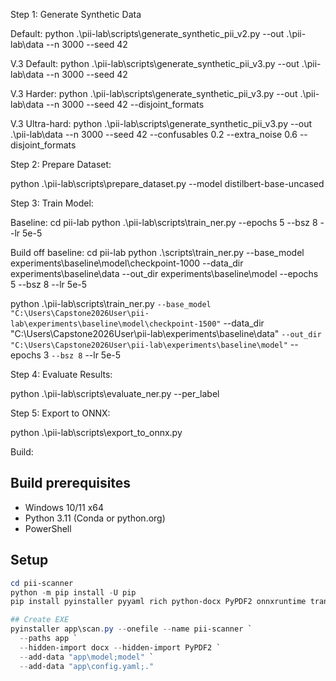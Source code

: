Step 1: Generate Synthetic Data

Default:
python .\pii-lab\scripts\generate_synthetic_pii_v2.py --out .\pii-lab\data --n 3000 --seed 42

V.3 Default:
python .\pii-lab\scripts\generate_synthetic_pii_v3.py --out .\pii-lab\data --n 3000 --seed 42

V.3 Harder:
python .\pii-lab\scripts\generate_synthetic_pii_v3.py --out .\pii-lab\data --n 3000 --seed 42 --disjoint_formats

V.3 Ultra-hard:
python .\pii-lab\scripts\generate_synthetic_pii_v3.py --out .\pii-lab\data --n 3000 --seed 42 --confusables 0.2 --extra_noise 0.6 --disjoint_formats


Step 2: Prepare Dataset:

python .\pii-lab\scripts\prepare_dataset.py --model distilbert-base-uncased

Step 3: Train Model:

Baseline:
cd pii-lab
python .\pii-lab\scripts\train_ner.py --epochs 5 --bsz 8 --lr 5e-5

Build off baseline:
cd pii-lab
python .\scripts\train_ner.py --base_model experiments\baseline\model\checkpoint-1000 --data_dir experiments\baseline\data --out_dir experiments\baseline\model --epochs 5 --bsz 8 --lr 5e-5


python .\pii-lab\scripts\train_ner.py `
  --base_model "C:\Users\Capstone2026User\pii-lab\experiments\baseline\model\checkpoint-1500" `
  --data_dir "C:\Users\Capstone2026User\pii-lab\experiments\baseline\data" `
  --out_dir  "C:\Users\Capstone2026User\pii-lab\experiments\baseline\model" `
  --epochs 3 `
  --bsz 8 `
  --lr 5e-5


Step 4: Evaluate Results:

python .\pii-lab\scripts\evaluate_ner.py --per_label

Step 5: Export to ONNX:

python .\pii-lab\scripts\export_to_onnx.py



Build:
## Build prerequisites
- Windows 10/11 x64
- Python 3.11 (Conda or python.org)
- PowerShell

## Setup
```powershell
cd pii-scanner
python -m pip install -U pip
pip install pyinstaller pyyaml rich python-docx PyPDF2 onnxruntime transformers

## Create EXE
pyinstaller app\scan.py --onefile --name pii-scanner `
  --paths app `
  --hidden-import docx --hidden-import PyPDF2 `
  --add-data "app\model;model" `
  --add-data "app\config.yaml;."
